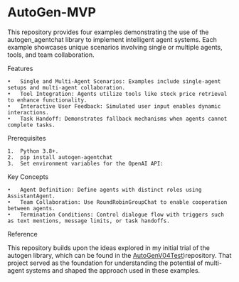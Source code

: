 # AutoGen-MVP

This repository provides four examples demonstrating the use of the autogen_agentchat library to implement intelligent agent systems. Each example showcases unique scenarios involving single or multiple agents, tools, and team collaboration.

Features

	•	Single and Multi-Agent Scenarios: Examples include single-agent setups and multi-agent collaboration.
	•	Tool Integration: Agents utilize tools like stock price retrieval to enhance functionality.
	•	Interactive User Feedback: Simulated user input enables dynamic interactions.
	•	Task Handoff: Demonstrates fallback mechanisms when agents cannot complete tasks.

Prerequisites

	1.	Python 3.8+.
	2.	pip install autogen-agentchat
	3.	Set environment variables for the OpenAI API:

Key Concepts

	•	Agent Definition: Define agents with distinct roles using AssistantAgent.
	•	Team Collaboration: Use RoundRobinGroupChat to enable cooperation between agents.
	•	Termination Conditions: Control dialogue flow with triggers such as text mentions, message limits, or task handoffs.

Reference

This repository builds upon the ideas explored in my initial trial of the autogen library, which can be found in the [AutoGenV04Test](https://github.com/NanGePlus/AutoGenV04Test/tree/main))repository. 
That project served as the foundation for understanding the potential of multi-agent systems and shaped the approach used in these examples.

